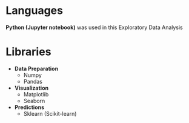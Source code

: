 # Languages
**Python (Jupyter notebook)** was used in this Exploratory Data Analysis
# Libraries
- **Data Preparation**
  - Numpy
  - Pandas
- **Visualization**
  - Matplotlib
  - Seaborn
- **Predictions**
  - Sklearn (Scikit-learn)

